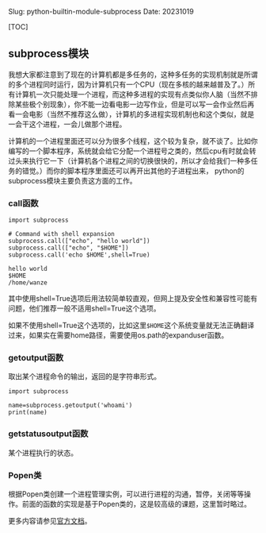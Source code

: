 Slug: python-builtin-module-subprocess
Date: 20231019

[TOC]

## subprocess模块


我想大家都注意到了现在的计算机都是多任务的，这种多任务的实现机制就是所谓的多个进程同时运行，因为计算机只有一个CPU（现在多核的越来越普及了。）所有计算机一次只能处理一个进程，而这种多进程的实现有点类似你人脑（当然不排除某些极个别现象），你不能一边看电影一边写作业，但是可以写一会作业然后再看一会电影（当然不推荐这么做），计算机的多进程实现机制也和这个类似，就是一会干这个进程，一会儿做那个进程。

计算机的一个进程里面还可以分为很多个线程，这个较为复杂，就不谈了。比如你编写的一个脚本程序，系统就会给它分配一个进程号之类的，然后cpu有时就会转过头来执行它一下（计算机各个进程之间的切换很快的，所以才会给我们一种多任务的错觉。）而你的脚本程序里面还可以再开出其他的子进程出来，
python的subprocess模块主要负责这方面的工作。

### call函数

    import subprocess
    
    # Command with shell expansion
    subprocess.call(["echo", "hello world"])
    subprocess.call(["echo", "$HOME"])
    subprocess.call('echo $HOME',shell=True)
    
    hello world
    $HOME
    /home/wanze

其中使用shell=True选项后用法较简单较直观，但网上提及安全性和兼容性可能有问题，他们推荐一般不适用shell=True这个选项。

如果不使用shell=True这个选项的，比如这里`$HOME`这个系统变量就无法正确翻译过来，如果实在需要home路径，需要使用os.path的expanduser函数。

### getoutput函数

取出某个进程命令的输出，返回的是字符串形式。

    import subprocess
    
    name=subprocess.getoutput('whoami')
    print(name)

### getstatusoutput函数

某个进程执行的状态。

### Popen类

根据Popen类创建一个进程管理实例，可以进行进程的沟通，暂停，关闭等等操作。前面的函数的实现是基于Popen类的，这是较高级的课题，这里暂时略过。

更多内容请参见[官方文档](https://docs.python.org/3/library/subprocess.html)。